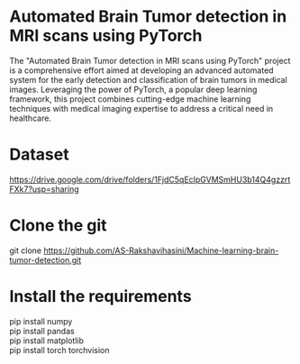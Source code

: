 # Automated Brain Tumor detection in MRI scans using PyTorch
The "Automated Brain Tumor detection in MRI scans using PyTorch" project is a comprehensive effort aimed at developing an advanced automated system for the early detection and classification of brain tumors in medical images. Leveraging the power of PyTorch, a popular deep learning framework, this project combines cutting-edge machine learning techniques with medical imaging expertise to address a critical need in healthcare.
# Dataset
https://drive.google.com/drive/folders/1FjdC5qEcIpGVMSmHU3b14Q4gzzrtFXk7?usp=sharing
# Clone the git 
git clone https://github.com/AS-Rakshavihasini/Machine-learning-brain-tumor-detection.git
# Install the requirements
pip install numpy<br>
pip install pandas<br>
pip install matplotlib<br>
pip install torch torchvision
